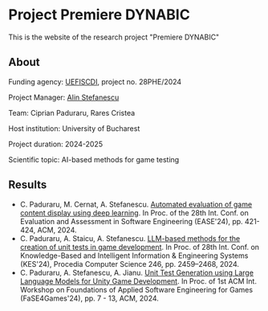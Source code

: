 # Project Premiere DYNABIC

This is the website of the research project "Premiere DYNABIC" 

## About
Funding agency: [UEFISCDI](https://uefiscdi.gov.ro/premiere-orizont-europa-echipe-de-cercetare), project no. 28PHE/2024

Project Manager: [Alin Stefanescu](https://alin.stefanescu.eu)

Team: Ciprian Paduraru, Rares Cristea

Host institution: University of Bucharest

Project duration: 2024-2025

Scientific topic: AI-based methods for game testing

## Results
- C. Paduraru, M. Cernat, A. Stefanescu. [Automated evaluation of game content display using deep learning](https://dl.dropbox.com/scl/fi/is1cuxr8xj5xccl2gf2ea/ease24.pdf?rlkey=ibq6j16gn8ul281861yklbqkh&st=q0u8n7ai). In Proc. of the 28th Int. Conf. on Evaluation and Assessment in Software Engineering (EASE'24), pp. 421-424, ACM, 2024.
- C. Paduraru, A. Staicu, A. Stefanescu. [LLM-based methods for the creation of unit tests in game
development](https://www.dropbox.com/scl/fi/8kr24d4hickh022b3xnqw/kes24.pdf?rlkey=qdmb0ankngf1xqvg9ocrcbdin&dl=1). In Proc. of 28th Int. Conf. on Knowledge-Based and Intelligent Information & Engineering Systems (KES'24), Procedia Computer Science 246, pp. 2459–2468, 2024.
- C. Paduraru, A. Stefanescu, A. Jianu. [Unit Test Generation using Large Language Models for Unity Game Development](https://dl.dropbox.com/scl/fi/bzr1z0puhkobds9xlfkjd/fase4games24.pdf?rlkey=qwu7exuvsfuwtnffdrcxn977h&st=5btwn5hj). In Proc. of 1st ACM Int. Workshop on Foundations of Applied Software Engineering for Games (FaSE4Games'24), pp. 7 - 13,  ACM, 2024.
